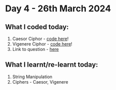# Day 4 - 26th March 2024

## What I coded today:
1. Caesor Ciphor - [code here](./caesar.py)!
2. Vigenere Ciphor - [code here](./vigenere.py)!
3. Link to question - [here](https://www.freecodecamp.org/learn/scientific-computing-with-python/#learn-string-manipulation-by-building-a-cipher)
   
   
## What I learnt/re-learnt today:
1. String Manipulation
2. Ciphers - Caesor, Vigenere
